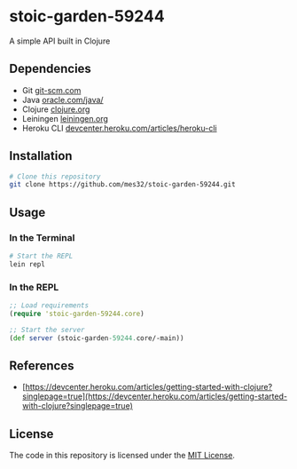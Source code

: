 # stoic-garden-59244

A simple API built in Clojure

## Dependencies

- Git [git-scm.com](https://git-scm.com/)
- Java [oracle.com/java/](https://www.oracle.com/java/)
- Clojure [clojure.org](https://clojure.org/)
- Leiningen [leiningen.org](https://leiningen.org/)
- Heroku CLI [devcenter.heroku.com/articles/heroku-cli](https://devcenter.heroku.com/articles/heroku-cli)

## Installation

```bash
# Clone this repository
git clone https://github.com/mes32/stoic-garden-59244.git
```

## Usage

### In the Terminal

```bash
# Start the REPL
lein repl
```

### In the REPL

```clojure
;; Load requirements
(require 'stoic-garden-59244.core)

;; Start the server
(def server (stoic-garden-59244.core/-main))
```

## References

- [https://devcenter.heroku.com/articles/getting-started-with-clojure?singlepage=true](https://devcenter.heroku.com/articles/getting-started-with-clojure?singlepage=true)

## License

The code in this repository is licensed under the [MIT License](./LICENSE).

